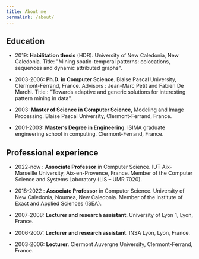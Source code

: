 ```yaml
---
title: About me
permalink: /about/
---
```


## Education

- 2019: **Habilitation thesis** (HDR). University of New Caledonia, New Caledonia.
Title: "Mining spatio-temporal patterns: colocations, sequences and dynamic attributed graphs".

- 2003-2006: **Ph.D. in Computer Science**. Blaise Pascal University, Clermont-Ferrand, France.
Advisors : Jean-Marc Petit and Fabien De Marchi.
Title : "Towards adaptive and generic solutions for interesting pattern mining in data".

- 2003: **Master of Science in Computer Science**, Modeling and Image Processing. Blaise Pascal University, Clermont-Ferrand, France.

- 2001-2003: **Master‘s Degree in Engineering**. ISIMA graduate engineering school in computing, Clermont-Ferrand, France.


## Professional experience

- 2022-now : **Associate Professor** in Computer Science. IUT Aix-Marseille University, Aix-en-Provence, France. Member of the Computer Science and Systems Laboratory (LIS – UMR 7020).

- 2018-2022 : **Associate Professor** in Computer Science. University of New Caledonia, Noumea, New Caledonia. Member of the Institute of Exact and Applied Sciences (ISEA).
  
- 2007-2008: **Lecturer and research assistant**. University of Lyon 1, Lyon, France.

- 2006-2007: **Lecturer and research assistant**. INSA Lyon, Lyon, France.
  
- 2003-2006: **Lecturer**. Clermont Auvergne University, Clermont-Ferrand, France.